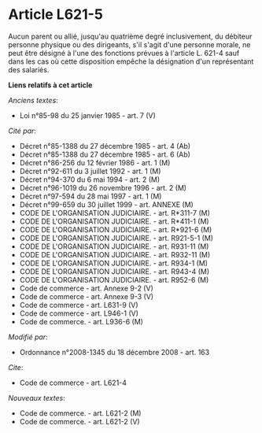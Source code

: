# Article L621-5

Aucun parent ou allié, jusqu'au quatrième degré inclusivement, du débiteur personne physique ou des dirigeants, s'il s'agit
d'une personne morale, ne peut être désigné à l'une des fonctions prévues à l'article L. 621-4 sauf dans les cas où cette
disposition empêche la désignation d'un représentant des salariés.

**Liens relatifs à cet article**

_Anciens textes_:

  - Loi n°85-98 du 25 janvier 1985 - art. 7 (V)

_Cité par_:

  - Décret n°85-1388 du 27 décembre 1985 - art. 4 (Ab)
  - Décret n°85-1388 du 27 décembre 1985 - art. 6 (Ab)
  - Décret n°86-256 du 12 février 1986 - art. 1 (M)
  - Décret n°92-611 du 3 juillet 1992 - art. 1 (M)
  - Décret n°94-370 du 6 mai 1994 - art. 2 (M)
  - Décret n°96-1019 du 26 novembre 1996 - art. 2 (M)
  - Décret n°97-594 du 28 mai 1997 - art. 1 (M)
  - Décret n°99-659 du 30 juillet 1999 - art. ANNEXE (M)
  - CODE DE L'ORGANISATION JUDICIAIRE. - art. R*311-7 (M)
  - CODE DE L'ORGANISATION JUDICIAIRE. - art. R*411-1 (M)
  - CODE DE L'ORGANISATION JUDICIAIRE. - art. R*921-6 (M)
  - CODE DE L'ORGANISATION JUDICIAIRE. - art. R921-5-1 (M)
  - CODE DE L'ORGANISATION JUDICIAIRE. - art. R931-11 (M)
  - CODE DE L'ORGANISATION JUDICIAIRE. - art. R932-11 (M)
  - CODE DE L'ORGANISATION JUDICIAIRE. - art. R934-1 (M)
  - CODE DE L'ORGANISATION JUDICIAIRE. - art. R943-4 (M)
  - CODE DE L'ORGANISATION JUDICIAIRE. - art. R952-6 (M)
  - Code de commerce - art. Annexe 9-2 (V)
  - Code de commerce - art. Annexe 9-3 (V)
  - Code de commerce - art. L631-9 (V)
  - Code de commerce - art. L946-1 (V)
  - Code de commerce. - art. L936-6 (M)

_Modifié par_:

  - Ordonnance n°2008-1345 du 18 décembre 2008 - art. 163

_Cite_:

  - Code de commerce - art. L621-4

_Nouveaux textes_:

  - Code de commerce. - art. L621-2 (M)
  - Code de commerce. - art. L621-2 (V)
